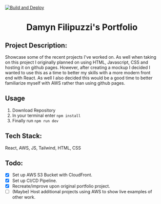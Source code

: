 [![Build and Deploy](https://github.com/DamynFilipuzzi/portfolio-react/actions/workflows/build.yml/badge.svg)](https://github.com/DamynFilipuzzi/portfolio-react/actions/workflows/build.yml)
 
<h1 align="center" border="0">Damyn Filipuzzi's Portfolio </h1>

## Project Description:
Showcase some of the recent projects I've worked on. As well when taking on this project I 
originally planned on using HTML, Javascript, CSS and hosting it on github pages. However, 
after creating a mockup I decided I wanted to use this as a time to better my skills with a 
more modern front end with React. As well I also decided this would be a good time to better 
familiarize myself with AWS rather than using github pages.

## Usage
1. Download Repository
2. In your terminal enter `npm install`
3. Finally run `npm run dev`

## Tech Stack:
React, AWS, JS, Tailwind, HTML, CSS

## **Todo:**
- [x] Set up AWS S3 Bucket with CloudFront.
- [x] Set up CI/CD Pipeline.
- [x] Recreate/improve upon original portfolio project.
- [ ] (Maybe) Host additional projects using AWS to show live examples of other work.
